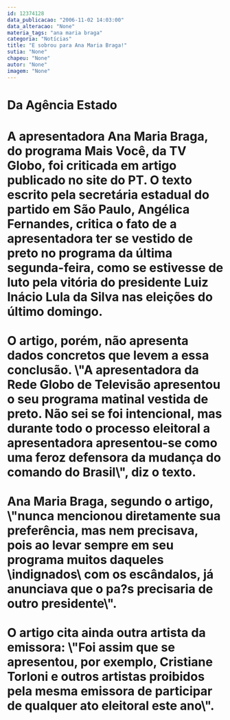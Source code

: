 ```yaml
---
id: 12374128
data_publicacao: "2006-11-02 14:03:00"
data_alteracao: "None"
materia_tags: "ana maria braga"
categoria: "Notícias"
title: "E sobrou para Ana Maria Braga!"
sutia: "None"
chapeu: "None"
autor: "None"
imagem: "None"
---
```

<p><H1 style=\"MARGIN: auto 0cm\"><SPAN style=\"FONT-WEIGHT: normal; FONT-SIZE: 10pt; FONT-FAMILY: Verdana; mso-bidi-font-family: Arial; mso-bidi-font-weight: bold\">Da <STRONG>Agência Estado</STRONG></SPAN></H1></p>
<p><H1 style=\"MARGIN: auto 0cm\"><SPAN style=\"FONT-WEIGHT: normal; FONT-SIZE: 10pt; FONT-FAMILY: Verdana; mso-bidi-font-family: Arial; mso-bidi-font-weight: bold\">A apresentadora Ana Maria Braga, do programa Mais Você, da TV Globo, foi criticada em artigo publicado no site do PT. O texto escrito pela secretária estadual do partido <?xml:namespace prefix = st1 ns = \"urn:schemas-microsoft-com:office:smarttags\" /><st1:PersonName ProductID=\"em São Paulo\" w:st=\"on\">em São Paulo</st1:PersonName>, Angélica Fernandes, critica o fato de a apresentadora ter se vestido de preto no programa da última segunda-feira, como se estivesse de luto pela vitória do presidente Luiz Inácio Lula da Silva nas eleições do último domingo.<BR><BR>O artigo, porém, não apresenta dados concretos que levem a essa conclusão. \"A apresentadora da Rede Globo de Televisão apresentou o seu programa matinal vestida de preto. Não sei se foi intencional, mas durante todo o processo eleitoral a apresentadora apresentou-se como uma feroz defensora da mudança do comando do Brasil\", diz o texto.<BR><BR>Ana Maria Braga, segundo o artigo, \"nunca mencionou diretamente sua preferência, mas nem precisava, pois ao levar sempre em seu programa muitos daqueles \indignados\ com os escândalos, já anunciava que o pa?s precisaria de outro presidente\".<BR><BR>O artigo cita ainda outra artista da emissora: \"Foi assim que se apresentou, por exemplo, Cristiane Torloni e outros artistas proibidos pela mesma emissora de participar de qualquer ato eleitoral este ano\".</SPAN><SPAN style=\"FONT-WEIGHT: normal; FONT-FAMILY: Arial; mso-bidi-font-weight: bold\"><?xml:namespace prefix = o ns = \"urn:schemas-microsoft-com:office:office\" /><o:p></o:p></SPAN></H1> </p>
